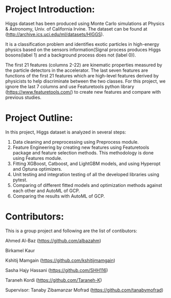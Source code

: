 # Project Introduction:

Higgs dataset has been produced using Monte Carlo simulations at Physics & Astronomy, Univ. of California Irvine. The dataset can be found at (http://archive.ics.uci.edu/ml/datasets/HIGGS).

It is a classification problem and identifies exotic particles in high-energy physics based on the sensors information(Signal process produces Higgs bosons(label 1) and a background process does not (label 0)).

The first 21 features (columns 2-22) are kinematic properties measured by the particle detectors in the accelerator. The last seven features are functions of the first 21 features which are high-level features derived by physicists to help discriminate between the two classes. For this project, we ignore the last 7 columns and use Featuretools python library (https://www.featuretools.com/) to create new features and compare with previous studies.

# Project Outline:

In this project, Higgs dataset is analyzed in several steps:
1. Data cleaning and preprocessing using Preprocess module.
2. Feature Engineering by creating new features using Featuretools package and feature selection methods. This methodology is done using Features module.
3. Fitting XGBoost, Catboost, and LightGBM models, and using Hyperopt and Optuna optimizers. 
4. Unit testing and integration testing of all the developed libraries using pytest.
5. Comparing of different fitted models and optimization methods against each other and AutoML of GCP.
6. Comparing the results with AutoML of GCP.

# Contributors:

This is a group project and following are the list of contibutors:

Ahmed Al-Baz (https://github.com/albazahm)

Birkamel Kaur

Kshitij Mamgain (https://github.com/kshitijmamgain)

Sasha Hajy Hassani (https://github.com/SHH116)

Taraneh Kordi (https://github.com/Taraneh-K)

Supervisor: Tanaby Zibamanzar Mofrad (https://github.com/tanabymofrad)
